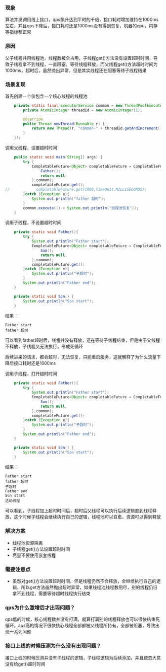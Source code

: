 ### 现象
算法并发调用线上接口，qps飙升达到平时的千倍，接口耗时增加维持在1000ms左右，并且qps下降后，接口耗时还是1000ms没有得到恢复，机器的cpu，内存等指标都正常
### 原因
父子线程共用线程池，线程数被全占用，子线程get()方法没有设置超时时间，导致子线程拿不到线程，一直阻塞，等待线程释放，而父线程get()方法超时时间为1000ms，超时后，虽然抛出异常，但是其实线程还在阻塞等待子线程结果

### 场景复现

首先创建一个仅包含一个核心线程的线程池
```java
    private static final ExecutorService common = new ThreadPoolExecutor(1, 1, 10, TimeUnit.MILLISECONDS, new LinkedBlockingQueue<>(),new ThreadFactory() {
        private AtomicInteger threadId = new AtomicInteger(1);

        @Override
        public Thread newThread(Runnable r) {
            return new Thread(r, "common-" + threadId.getAndIncrement());
        }
    });
```

调用父线程，设置超时时间
```java
    public static void main(String[] args) {
        try {
            CompletableFuture<Object> completableFuture = CompletableFuture.supplyAsync(()-> {
                Father();
                return null;
            },common);
            completableFuture.get();
//            completableFuture.get(1000,TimeUnit.MILLISECONDS);
        }catch (Exception e){
            System.out.println("father 超时");
        }
        common.execute(()-> System.out.println("线程池恢复"));
    }
```

调用子线程，不设置超时时间
```java
    private static void Father(){
        try {
            System.out.println("Father start");
            CompletableFuture<Object> completableFuture = CompletableFuture.supplyAsync(()-> {
                Son();
                return null;
            },common);
            completableFuture.get();
        }catch (Exception e){
            System.out.println("子超时");
        }
        System.out.println("Father end");
    }

    private static void Son() {
        System.out.println("Son start");
    }
```

结果：
```
Father start
father 超时
```

可以看到father超时后，线程并没有释放，还在等待子线程结束，但是由于父线程不释放，子线程又无法执行，形成死循环

后续进来的请求，都会超时，无法恢复，只能重启服务，这就解释了为什么流量下降后接口耗时还是1000ms


调用子线程，打开超时时间
```java
    private static void Father(){
        try {
            System.out.println("Father start");
            CompletableFuture<Object> completableFuture = CompletableFuture.supplyAsync(()-> {
                Son();
                return null;
            },common);
            completableFuture.get();
        }catch (Exception e){
            System.out.println("子超时");
        }
        System.out.println("Father end");
    }

    private static void Son() {
        System.out.println("Son start");
    }
```

结果：
```
Father start
father 超时
子超时
Father end
Son start
活动线程
```

可以看到，子线程加上超时时间后，超时后父线程可以执行后续逻辑直到线程释放，这个时候子线程会继续执行自己的逻辑，线程池可以自愈，资源可以得到释放


### 解决方案
- 线程池资源隔离
- 子线程get()方法设置超时时间
- 尽量不要使用嵌套线程

### 需要注意点
- 虽然对get()方法设置超时时间，但是线程仍然不会释放，会继续执行自己的逻辑，所以get方法虽然抛出超时异常，如果线程池线程数用尽，别的线程仍旧拿不到线程，需要等待超时线程执行结束


### qps为什么激增后才出现问题？
qps低的时候，核心线程数并没有打满，就算打满别的线程释放也可以很快结束死循环，aps高的情况下很快核心线程全部都被父线程所持有，全部被阻塞，导致出现一系列问题

### 接口上线的时候压测为什么没有出现问题？
接口上线的时候压测并没有子线程的逻辑，子线程逻辑为后续添加，并且疏忽大意没有给get()超时时间